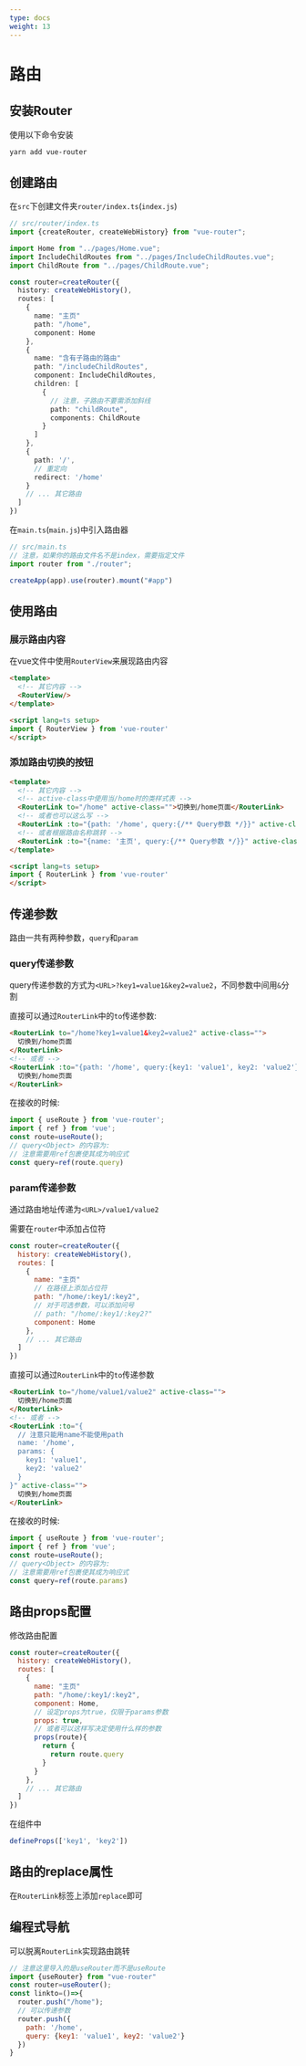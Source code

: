 ```yaml
---
type: docs
weight: 13
---
```


# 路由

## 安装Router

使用以下命令安装

```bash
yarn add vue-router
```

## 创建路由

在`src`下创建文件夹`router/index.ts`(`index.js`)

```ts
// src/router/index.ts
import {createRouter, createWebHistory} from "vue-router";

import Home from "../pages/Home.vue";
import IncludeChildRoutes from "../pages/IncludeChildRoutes.vue";
import ChildRoute from "../pages/ChildRoute.vue";

const router=createRouter({
  history: createWebHistory(),
  routes: [
    {
      name: "主页"
      path: "/home",
      component: Home
    },
    {
      name: "含有子路由的路由"
      path: "/includeChildRoutes",
      component: IncludeChildRoutes,
      children: [
        {
          // 注意，子路由不要需添加斜线
          path: "childRoute",
          components: ChildRoute
        }
      ]
    },
    {
      path: '/',
      // 重定向
      redirect: '/home'
    }
    // ... 其它路由
  ]
})
```

在`main.ts`(`main.js`)中引入路由器
```ts
// src/main.ts
// 注意，如果你的路由文件名不是index，需要指定文件
import router from "./router";

createApp(app).use(router).mount("#app")
```

## 使用路由

### 展示路由内容

在vue文件中使用`RouterView`来展现路由内容

```html
<template>
  <!-- 其它内容 -->
  <RouterView/>
</template>

<script lang=ts setup>
import { RouterView } from 'vue-router'
</script>
```

### 添加路由切换的按钮

```html
<template>
  <!-- 其它内容 -->
  <!-- active-class中使用当/home时的类样式表 -->
  <RouterLink to="/home" active-class="">切换到/home页面</RouterLink>
  <!-- 或者也可以这么写 -->
  <RouterLink :to="{path: '/home', query:{/** Query参数 */}}" active-class="">切换到/home页面</RouterLink>
  <!-- 或者根据路由名称跳转 -->
  <RouterLink :to="{name: '主页', query:{/** Query参数 */}}" active-class="">切换到/home页面</RouterLink>
</template>

<script lang=ts setup>
import { RouterLink } from 'vue-router'
</script>
```

## 传递参数

路由一共有两种参数，`query`和`param`

### query传递参数

query传递参数的方式为`<URL>?key1=value1&key2=value2`，不同参数中间用`&`分割

直接可以通过`RouterLink`中的`to`传递参数:

```html
<RouterLink to="/home?key1=value1&key2=value2" active-class="">
  切换到/home页面
</RouterLink>
<!-- 或者 -->
<RouterLink :to="{path: '/home', query:{key1: 'value1', key2: 'value2'}}" active-class="">
  切换到/home页面
</RouterLink>
```

在接收的时候:
```js
import { useRoute } from 'vue-router';
import { ref } from 'vue';
const route=useRoute();
// query<Object> 的内容为:
// 注意需要用ref包裹使其成为响应式
const query=ref(route.query)
```

### param传递参数

通过路由地址传递为`<URL>/value1/value2`

需要在`router`中添加占位符

```js
const router=createRouter({
  history: createWebHistory(),
  routes: [
    {
      name: "主页"
      // 在路径上添加占位符
      path: "/home/:key1/:key2",
      // 对于可选参数，可以添加问号
      // path: "/home/:key1/:key2?"
      component: Home
    },
    // ... 其它路由
  ]
})
```

直接可以通过`RouterLink`中的`to`传递参数

```html
<RouterLink to="/home/value1/value2" active-class="">
  切换到/home页面
</RouterLink>
<!-- 或者 -->
<RouterLink :to="{
  // 注意只能用name不能使用path
  name: '/home',
  params: {
    key1: 'value1',
    key2: 'value2'
  }
}" active-class="">
  切换到/home页面
</RouterLink>
```

在接收的时候:
```js
import { useRoute } from 'vue-router';
import { ref } from 'vue';
const route=useRoute();
// query<Object> 的内容为:
// 注意需要用ref包裹使其成为响应式
const query=ref(route.params)
```

## 路由props配置

修改路由配置

```js
const router=createRouter({
  history: createWebHistory(),
  routes: [
    {
      name: "主页"
      path: "/home/:key1/:key2",
      component: Home,
      // 设定props为true，仅限于params参数
      props: true,
      // 或者可以这样写决定使用什么样的参数
      props(route){
        return {
          return route.query
        }
      }
    },
    // ... 其它路由
  ]
})
```

在组件中
```js
defineProps(['key1', 'key2'])
```

## 路由的replace属性

在`RouterLink`标签上添加`replace`即可

## 编程式导航

可以脱离`RouterLink`实现路由跳转

```js
// 注意这里导入的是useRouter而不是useRoute
import {useRouter} from "vue-router"
const router=useRouter();
const linkto=()=>{
  router.push("/home");
  // 可以传递参数
  router.push({
    path: '/home', 
    query: {key1: 'value1', key2: 'value2'}
  })
}
```
